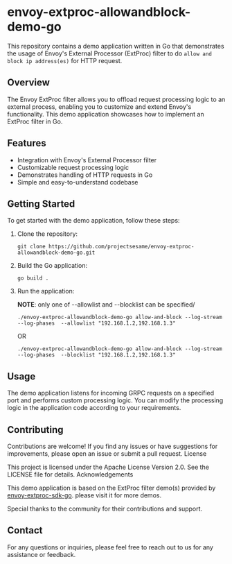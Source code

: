 # envoy-extproc-allowandblock-demo-go

This repository contains a demo application written in Go that demonstrates the usage of Envoy's External Processor (ExtProc) filter to do `allow and block ip address(es)` for HTTP request.

## Overview

The Envoy ExtProc filter allows you to offload request processing logic to an external process, enabling you to customize and extend Envoy's functionality. This demo application showcases how to implement an ExtProc filter in Go.

## Features

   + Integration with Envoy's External Processor filter
   + Customizable request processing logic
   + Demonstrates handling of HTTP requests in Go
   + Simple and easy-to-understand codebase

## Getting Started

To get started with the demo application, follow these steps:

  1. Clone the repository:
     ```
     git clone https://github.com/projectsesame/envoy-extproc-allowandblock-demo-go.git
     ```

  2. Build the Go application:
     ```
     go build .
     ```

  3. Run the application:

     **NOTE**: only one of --allowlist and --blocklist can be specified/
     ```
     ./envoy-extproc-allowandblock-demo-go allow-and-block --log-stream  --log-phases  --allowlist "192.168.1.2,192.168.1.3"
     ```
     OR
     ```
     ./envoy-extproc-allowandblock-demo-go allow-and-block --log-stream  --log-phases  --blocklist "192.168.1.2,192.168.1.3"
     ```


## Usage

The demo application listens for incoming GRPC requests on a specified port and performs custom processing logic. You can modify the processing logic in the application code according to your requirements.

## Contributing

Contributions are welcome! If you find any issues or have suggestions for improvements, please open an issue or submit a pull request.
License

This project is licensed under the Apache License Version 2.0. See the LICENSE file for details.
Acknowledgements

This demo application is based on the ExtProc filter demo(s) provided by [envoy-extproc-sdk-go](https://github.com/wrossmorrow/envoy-extproc-sdk-go). please visit it for more demos.

Special thanks to the community for their contributions and support.

## Contact

For any questions or inquiries, please feel free to reach out to us for any assistance or feedback.